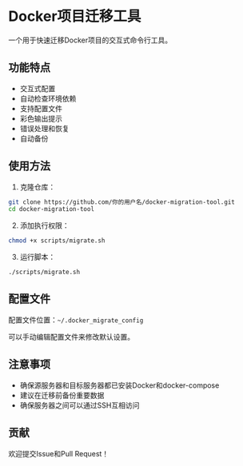 # Docker项目迁移工具

一个用于快速迁移Docker项目的交互式命令行工具。

## 功能特点

- 交互式配置
- 自动检查环境依赖
- 支持配置文件
- 彩色输出提示
- 错误处理和恢复
- 自动备份

## 使用方法

1. 克隆仓库：
```bash
git clone https://github.com/你的用户名/docker-migration-tool.git
cd docker-migration-tool
```

2. 添加执行权限：
```bash
chmod +x scripts/migrate.sh
```

3. 运行脚本：
```bash
./scripts/migrate.sh
```

## 配置文件

配置文件位置：`~/.docker_migrate_config`

可以手动编辑配置文件来修改默认设置。

## 注意事项

- 确保源服务器和目标服务器都已安装Docker和docker-compose
- 建议在迁移前备份重要数据
- 确保服务器之间可以通过SSH互相访问

## 贡献

欢迎提交Issue和Pull Request！
